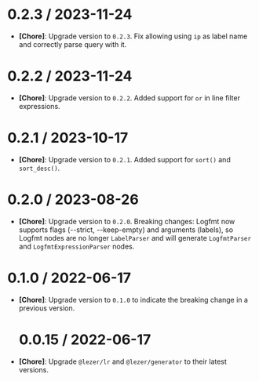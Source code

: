 # 0.2.3 / 2023-11-24

- **[Chore]**: Upgrade version to `0.2.3`. Fix allowing using `ip` as label name and correctly parse query with it.

# 0.2.2 / 2023-11-24

- **[Chore]**: Upgrade version to `0.2.2`. Added support for `or` in line filter expressions.

# 0.2.1 / 2023-10-17

- **[Chore]**: Upgrade version to `0.2.1`. Added support for `sort()` and `sort_desc()`.

# 0.2.0 / 2023-08-26

- **[Chore]**: Upgrade version to `0.2.0`. Breaking changes: Logfmt now supports flags (--strict, --keep-empty) and arguments (labels), so Logfmt nodes are no longer `LabelParser` and will generate `LogfmtParser` and `LogfmtExpressionParser` nodes.

# 0.1.0 / 2022-06-17

- **[Chore]**: Upgrade version to `0.1.0` to indicate the breaking change in a previous version.

  # 0.0.15 / 2022-06-17

- **[Chore]**: Upgrade `@lezer/lr` and `@lezer/generator` to their latest versions.
